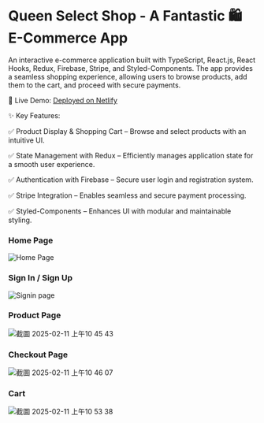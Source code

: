 

# Queen Select Shop - A Fantastic 🛍 E-Commerce App
An interactive e-commerce application built with TypeScript, React.js, React Hooks, Redux, Firebase, Stripe, and Styled-Components. The app provides a seamless shopping experience, allowing users to browse products, add them to the cart, and proceed with secure payments.

🚀 Live Demo: [Deployed on Netlify](https://jazzy-hotteok-0d5a92.netlify.app/)

✨ Key Features:
 
 ✅ Product Display & Shopping Cart – Browse and select products with an intuitive UI.
 
 ✅ State Management with Redux – Efficiently manages application state for a smooth user experience.
 
 ✅ Authentication with Firebase – Secure user login and registration system.
 
 ✅ Stripe Integration – Enables seamless and secure payment processing.
 
 ✅ Styled-Components – Enhances UI with modular and maintainable styling.
 
### Home Page

![Home Page](https://github.com/user-attachments/assets/f5ea797c-9572-4fb5-ba1a-6c63f0dad38e)
### Sign In / Sign Up

![Signin page](https://github.com/user-attachments/assets/5ef45012-825f-4d0e-ba0c-9eee0aaeba9e)
### Product Page

![截圖 2025-02-11 上午10 45 43](https://github.com/user-attachments/assets/9b6e37c3-63f2-43e9-8979-8d27513640a7)
### Checkout Page

![截圖 2025-02-11 上午10 46 07](https://github.com/user-attachments/assets/4894a76c-49a4-4c4e-bcff-9a2fa4c8ddae)
### Cart

![截圖 2025-02-11 上午10 53 38](https://github.com/user-attachments/assets/146cd7e6-148f-4026-a81f-9f847f6fc30e)
